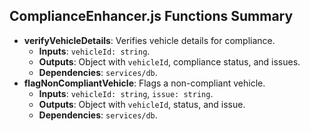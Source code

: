 ## ComplianceEnhancer.js Functions Summary
- **verifyVehicleDetails**: Verifies vehicle details for compliance.
  - **Inputs**: `vehicleId: string`.
  - **Outputs**: Object with `vehicleId`, compliance status, and issues.
  - **Dependencies**: `services/db`.
- **flagNonCompliantVehicle**: Flags a non-compliant vehicle.
  - **Inputs**: `vehicleId: string`, `issue: string`.
  - **Outputs**: Object with `vehicleId`, status, and issue.
  - **Dependencies**: `services/db`.